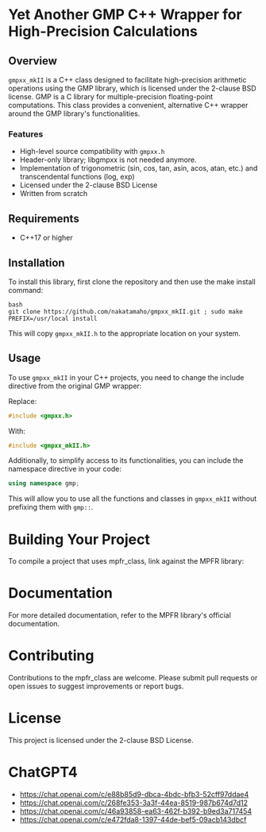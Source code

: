 # Yet Another GMP C++ Wrapper for High-Precision Calculations

## Overview

`gmpxx_mkII` is a C++ class designed to facilitate high-precision arithmetic operations using the GMP library, which is licensed under the 2-clause BSD license. GMP is a C library for multiple-precision floating-point computations. This class provides a convenient, alternative C++ wrapper around the GMP library's functionalities.

### Features

- High-level source compatibility with `gmpxx.h`
- Header-only library; libgmpxx is not needed anymore.
- Implementation of trigonometric (sin, cos, tan, asin, acos, atan, etc.) and transcendental functions (log, exp)
- Licensed under the 2-clause BSD License
- Written from scratch

## Requirements

- C++17 or higher

## Installation

To install this library, first clone the repository and then use the make install command:

```
bash
git clone https://github.com/nakatamaho/gmpxx_mkII.git ; sudo make PREFIX=/usr/local install
```

This will copy `gmpxx_mkII.h` to the appropriate location on your system.

## Usage

To use `gmpxx_mkII` in your C++ projects, you need to change the include directive from the original GMP wrapper:

Replace:

```cpp
#include <gmpxx.h>
```

With:

```cpp
#include <gmpxx_mkII.h>
```

Additionally, to simplify access to its functionalities, you can include the namespace directive in your code:

```cpp
using namespace gmp;
```

This will allow you to use all the functions and classes in `gmpxx_mkII` without prefixing them with `gmp::`.


# Building Your Project

To compile a project that uses mpfr_class, link against the MPFR library:

# Documentation

For more detailed documentation, refer to the MPFR library's official documentation.

# Contributing

Contributions to the mpfr_class are welcome. Please submit pull requests or open issues to suggest improvements or report bugs.

# License

This project is licensed under the 2-clause BSD License.

# ChatGPT4

* https://chat.openai.com/c/e88b85d9-dbca-4bdc-bfb3-52cff97ddae4
* https://chat.openai.com/c/268fe353-3a3f-44ea-8519-987b674d7d12
* https://chat.openai.com/c/46a93858-ea63-462f-b392-b9ed3a717454
* https://chat.openai.com/c/e472fda8-1397-44de-bef5-09acb143dbcf
